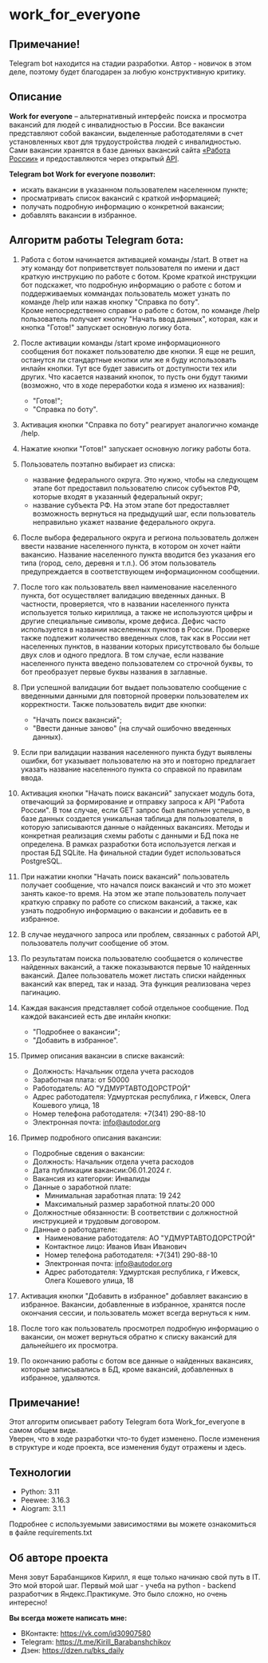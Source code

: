 # work_for_everyone

## Примечание!
Telegram bot находится на стадии разработки. Автор - новичок в этом деле, поэтому будет благодарен за любую конструктивную критику.

## Описание
**Work for everyone** – альтернативный интерфейс поиска и просмотра вакансий для людей с инвалидностью в России.
 Все вакансии представляют собой вакансии, выделенные работодателями в счет установленных квот для трудоустройства людей с инвалидностью. 
 Сами вакансии хранятся в базе данных вакансий сайта [«Работа России»](https://trudvsem.ru/) и предоставляются через открытый [API](https://trudvsem.ru/opendata/api).


**Telegram bot Work for everyone позволит:**
- искать вакансии в указанном пользователем населенном пункте;
- просматривать список вакансий с краткой информацией;
- получать подробную информацию о конкретной вакансии;
- добавлять вакансии в избранное.


## Алгоритм работы Telegram бота:

1. Работа с ботом начинается активацией команды /start. В ответ на эту команду бот поприветствует пользователя по имени и даст краткую инструкцию по работе с ботом.
Кроме краткой инструкции бот подскажет, что подробную информацию о работе с ботом и поддерживаемых коммандах пользователь может узнать по команде /help или нажав кнопку "Справка по боту".  
Кроме непосредственно справки о работе с ботом, по команде /help пользователь получает кнопку "Начать ввод данных", которая, как и кнопка "Готов!" запускает основную логику бота.

2. После активации команды /start кроме информационного сообщения бот покажет пользователю две кнопки. Я еще не решил, останутся ли стандартные кнопки или же я буду использовать
инлайн кнопки. Тут все будет зависить от доступности тех или других. Что касается названий кнопок, то пусть они будут такими (возможно, что в ходе переработки кода я изменю их названия):
    - "Готов!";
    - "Справка по боту".

3. Активация кнопки "Справка по боту" реагирует аналогично команде /help.

4. Нажатие кнопки "Готов!" запускает основную логику работы бота.

5. Пользователь поэтапно выбирает из списка:
    - название федерального округа. Это нужно, чтобы на следующем этапе бот предоставил пользователю список субъектов РФ, которые входят в указанный федеральный округ;
    - название субъекта РФ. На этом этапе бот предоставляет возможность вернуться на предыдущий шаг, если пользователь неправильно укажет название федерального округа.

6. После выбора федерального округа и региона пользователь должен ввести название населенного пункта, в котором он хочет найти вакансию. 
Название населенного пункта вводится без указания его типа (город, село, деревня и т.п.). Об этом пользователь предупреждается в соответствующем информационном сообщении.

7. После того как пользователь ввел наименование населенного пункта, бот осуществляет валидацию введенных данных. 
В частности, проверяется, что в названии населенного пункта используется только кириллица, а также не используются цифры и другие специальные символы, кроме дефиса. 
Дефис часто используется в названии населенных пунктов в России. Проверке также подлежит количество введенных слов, так как в России нет населенных пунктов, в названии которых 
присутствовало бы больше двух слов и одного предлога. В том случае, если название населенного пункта введено пользователем со строчной буквы, то бот преобразует первые буквы названия в заглавные. 

8. При успешной валидации бот выдает пользователю сообщение с введенными данными для повторной проверки пользователем их корректности. Также пользователь видит две кнопки:
    - "Начать поиск вакансий";
    - "Ввести данные заново" (на случай ошибочно введенных данных).

9. Если при валидации названия населенного пункта будут выявлены ошибки, бот указывает пользователю на это и повторно предлагает указать название населенного пункта со справкой по правилам ввода.

10. Активация кнопки "Начать поиск вакансий" запускает модуль бота, отвечающий за формирование и отправку запроса к API "Работа России". 
В том случае, если GET запрос был выполнен успешно, в базе данных создается уникальная таблица для пользователя, в которую записываются данные о найденных вакансиях. 
Методы и конкретная реализация схемы работы с данными и БД пока не определена. В рамках разработки бота используется легкая и простая БД SQLite. 
На финальной стадии будет использоваться PostgreSQL.

11. При нажатии кнопки "Начать поиск вакансий" пользователь получает сообщение, что начался поиск вакансий и что это может занять какое-то время. 
На этом же этапе пользователь получает краткую справку по работе со списком вакансий, а также, как узнать подробную информацию о вакансии и добавить ее в избранное.

12. В случае неудачного запроса или проблем, связанных с работой API, пользователь получит сообщение об этом.

13. По результатам поиска пользователю сообщается о количестве найденных вакансий, а также показываются первые 10 найденных вакансий.
Далее пользователь может листать списки найденных вакансий как вперед, так и назад. Эта функция реализована через пагинацию.

14. Каждая вакансия представляет собой отдельное сообщение. Под каждой вакансией есть две инлайн кнопки:
    - "Подробнее о вакансии";
    - "Добавить в избранное".

15. Пример описания вакансии в списке вакансий:
    - Должность: Начальник отдела учета расходов
    - Заработная плата: от 50000
    - Работодатель: АО "УДМУРТАВТОДОРСТРОЙ"
    - Адрес работодателя: Удмуртская республика, г Ижевск, Олега Кошевого улица, 18
    - Номер телефона работодателя: +7(341) 290-88-10
    - Электронная почта: info@autodor.org

16. Пример подробного описания вакансии:
    - Подробные свдения о вакансии:
    - Должность: Начальник отдела учета расходов
    - Дата публикации вакансии:06.01.2024 г.
    - Вакансия из категории: Инвалиды
    - Данные о заработной плате:
        - Минимальная заработная плата: 19 242
        - Максимальный размер заработной платы:20 000
    - Должностные обязанности: В соответствии с должностной инструкцией и трудовым договором.
    - Данные о работодателе:
        - Наименование работодателя: АО "УДМУРТАВТОДОРСТРОЙ"
        - Контактное лицо: Иванов Иван Иванович
        - Номер телефона работодателя: +7(341) 290-88-10
        - Электронная почта: info@autodor.org
        - Адрес работодателя: Удмуртская республика, г Ижевск, Олега Кошевого улица, 18

17. Активация кнопки "Добавить в избранное" добавляет вакансию в избранное. Вакансии, добавленные в избранное, хранятся после окончания сессии, и пользователь может всегда вернуться к ним.

18. После того как пользователь просмотрел подробную информацию о вакансии, он может вернуться обратно к списку вакансий для дальнейшего их просмотра.

19. По окончанию работы с ботом все данные о найденных вакансиях, которые записывались в БД, кроме вакансий, добавленных в избранное, удаляются. 

## Примечание!
Этот алгоритм описывает работу Telegram бота Work_for_everyone в самом общем виде.  
Уверен, что в ходе разработки что-то будет изменено. После изменения в структуре и коде проекта, все изменения будут отражены и здесь.

## Технологии
- Python: 3.11
- Peewee: 3.16.3
- Aiogram: 3.1.1

Подробнее с используемыми зависимостями вы можете ознакомиться в файле requirements.txt

## Об авторе проекта
Меня зовут Барабанщиков Кирилл, я еще только начинаю свой путь в IT.  
Это мой второй шаг. Первый мой шаг - учеба на python - backend разработчик в Яндекс.Практикуме. Это было сложно, но очень интересно!

**Вы всегда можете написать мне:**
- ВКонтакте: https://vk.com/id30907580
- Telegram: https://t.me/Kirill_Barabanshchikov
- Дзен: https://dzen.ru/bks_daily

